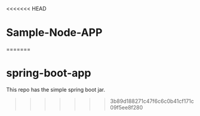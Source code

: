 <<<<<<< HEAD
# Sample-Node-APP
=======
# spring-boot-app
This repo has the simple spring boot jar.
>>>>>>> 3b89d188271c47f6c6c0b41cf171c09f5ee8f280
